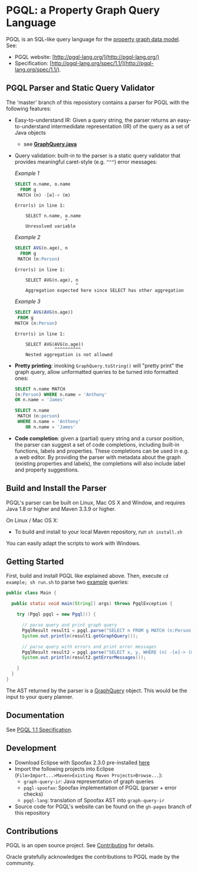 # PGQL: a Property Graph Query Language

PGQL is an SQL-like query language for the [property graph data model](http://pgql-lang.org/spec/1.1/#property-graph-data-model).
See:

 - PGQL website: [http://pgql-lang.org/](http://pgql-lang.org/)
 - Specification: [http://pgql-lang.org/spec/1.1/](http://pgql-lang.org/spec/1.1/).

## PGQL Parser and Static Query Validator

The 'master' branch of this reposistory contains a parser for PGQL with the following features:

 - Easy-to-understand IR: Given a query string, the parser returns an easy-to-understand intermedidate representation (IR) of the query as a set of Java objects
    - see [__GraphQuery.java__](graph-query-ir/src/main/java/oracle/pgql/lang/ir/GraphQuery.java)
 - Query validation: built-in to the parser is a static query validator that provides meaningful caret-style (e.g. `^^^`) error messages:

   _Example 1_

   ```sql
   SELECT n.name, o.name
     FROM g
    MATCH (n) -[e]-> (m)
   ```

   ```
   Error(s) in line 1:

       SELECT n.name, o.name
                      ^
       Unresolved variable
   ```

   _Example 2_

   ```sql
   SELECT AVG(n.age), n
     FROM g
    MATCH (n:Person)
   ```

   ```
   Error(s) in line 1:

       SELECT AVG(n.age), n
                          ^
       Aggregation expected here since SELECT has other aggregation
   ```

   _Example 3_

   ```sql
   SELECT AVG(AVG(n.age))
    FROM g
   MATCH (n:Person)
   ```

   ```
   Error(s) in line 1:

       SELECT AVG(AVG(n.age))
                  ^^^^^^^^^^
       Nested aggregation is not allowed
   ```

 - __Pretty printing__: invoking `GraphQuery.toString()` will "pretty print" the graph query, allow unformatted queries to be turned into formatted ones:

   ```sql
   SELECT n.name MATCH
   (n:Person) WHERE n.name = 'Anthony'
   OR n.name = 'James'
   ```

   ```sql
   SELECT n.name
    MATCH (n:person)
    WHERE n.name = 'Anthony'
       OR n.name = 'James'
   ```

 - __Code completion__: given a (partial) query string and a cursor position, the parser can suggest a set of code completions, including built-in functions, labels and properties. These completions can be used in e.g. a web editor.
   By providing the parser with metadata about the graph (existing properties and labels), the completions will also include label and property suggestions.

## Build and Install the Parser

PGQL's parser can be built on Linux, Mac OS X and Window, and requires Java 1.8 or higher and Maven 3.3.9 or higher.

On Linux / Mac OS X:

 - To build and install to your local Maven repository, run `sh install.sh`

You can easily adapt the scripts to work with Windows.

## Getting Started

First, build and install PGQL like explained above. Then, execute `cd example; sh run.sh` to parse two [example](example/src/main/java/oracle/pgql/lang/example/Main.java) queries:

```java
public class Main {

  public static void main(String[] args) throws PgqlException {

    try (Pgql pgql = new Pgql()) {

      // parse query and print graph query
      PgqlResult result1 = pgql.parse("SELECT n FROM g MATCH (n:Person) -[e:likes]-> (m:Person) WHERE n.name = 'Dave'");
      System.out.println(result1.getGraphQuery());

      // parse query with errors and print error messages
      PgqlResult result2 = pgql.parse("SELECT x, y, WHERE (n) -[e]-> (m)");
      System.out.println(result2.getErrorMessages());

    }
  }
}
```

The AST returned by the parser is a [GraphQuery](graph-query-ir/src/main/java/oracle/pgql/lang/ir/GraphQuery.java) object. This would be the input to your query planner.

## Documentation

See [PGQL 1.1 Specification](http://pgql-lang.org/spec/1.1/).

## Development

- Download Eclipse with Spoofax 2.3.0 pre-installed [here](http://www.metaborg.org/en/latest/source/release/note/2.3.0.html)
- Import the following projects into Eclipse (`File>Import...>Maven>Existing Maven Projects>Browse...`):
    - `graph-query-ir`: Java representation of graph queries
    - `pqgl-spoofax`: Spoofax implementation of PGQL (parser + error checks)
    - `pgql-lang`: translation of Spoofax AST into `graph-query-ir`
- Source code for PGQL's website can be found on the `gh-pages` branch of this repository

## Contributions

PGQL is an open source project. See [Contributing](CONTRIBUTING.md) for details.

Oracle gratefully acknowledges the contributions to PGQL made by the community.
